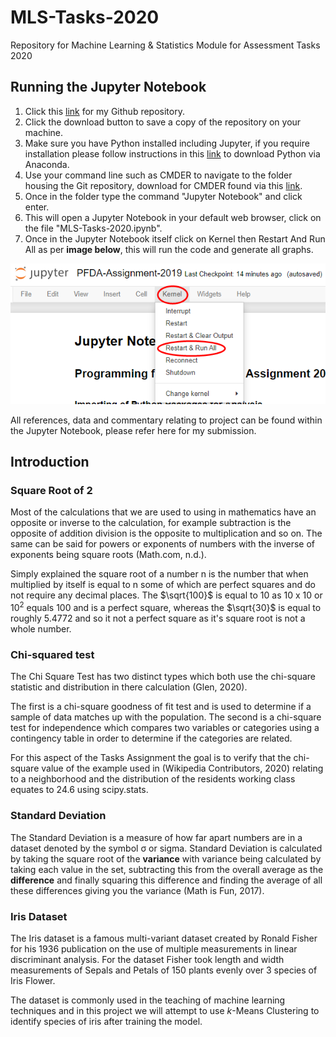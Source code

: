 # MLS-Tasks-2020
Repository for Machine Learning &amp; Statistics Module for Assessment Tasks 2020

## Running the Jupyter Notebook
1. Click this [link](https://github.com/Dowline1/MLS-Tasks-2020) for my Github repository.
2. Click the download button to save a copy of the repository on your machine.
3. Make sure you have Python installed including Jupyter, if you require installation please follow instructions in this [link](https://www.anaconda.com/distribution/) to download Python via Anaconda.
4. Use your command line such as CMDER to navigate to the folder housing the Git repository, download for CMDER found via this [link](https://cmder.net/).
5. Once in the folder type the command "Jupyter Notebook" and click enter.
6. This will open a Jupyter Notebook in your default web browser, click on the file "MLS-Tasks-2020.ipynb".
7. Once in the Jupyter Notebook itself click on Kernel then Restart And Run All as per **image below**, this will run the code and generate all graphs.

<img  src="Resources/Jupyter_Instructions.png">

All references, data and commentary relating to project can be found within the Jupyter Notebook, please refer here for my submission.

## Introduction
### Square Root of 2
Most of the calculations that we are used to using in mathematics have an opposite or inverse to the calculation, for example subtraction is the opposite of addition division is the opposite to multiplication and so on. The same can be said for powers or exponents of numbers with the inverse of exponents being square roots  (Math.com, n.d.).

Simply explained the square root of a number n is the number that when multiplied by itself is equal to n some of which are perfect squares and do not require any decimal places. The $\sqrt{100}$ is equal to 10 as 10 x 10 or $10^2$ equals 100 and is a perfect square, whereas the $\sqrt{30}$ is equal to roughly 5.4772 and so it not a perfect square as it's square root is not a whole number.

###  Chi-squared test
The Chi Square Test has two distinct types which both use the chi-square statistic and distribution in there calculation (Glen, 2020). 

The first is a chi-square goodness of fit test and is used to determine if a sample of data matches up with the population. The second is a chi-square test for independence which compares two variables or categories using a contingency table in order to determine if the categories are related.

For this aspect of the Tasks Assignment the goal is to verify that the chi-square value of the example used in (Wikipedia Contributors, 2020) relating to a neighborhood and the distribution of the residents working class equates to 24.6 using scipy.stats.

### Standard Deviation
The Standard Deviation is a measure of how far apart numbers are in a dataset denoted by the symbol σ or sigma. Standard Deviation is calculated by taking the square root of the **variance** with variance being calculated by taking each value in the set, subtracting this from the overall average as the **difference** and finally squaring this difference and finding the average of all these differences giving you the variance (Math is Fun, 2017).

### Iris Dataset
The Iris dataset is a famous multi-variant dataset created by Ronald Fisher for his 1936 publication on the use of multiple measurements in linear discriminant analysis. For the dataset Fisher took length and width measurements of Sepals and Petals of 150 plants evenly over 3 species of Iris Flower. 

The dataset is commonly used in the teaching of machine learning techniques and in this project we will attempt to use <i>k</i>-Means Clustering to identify species of iris after training the model.